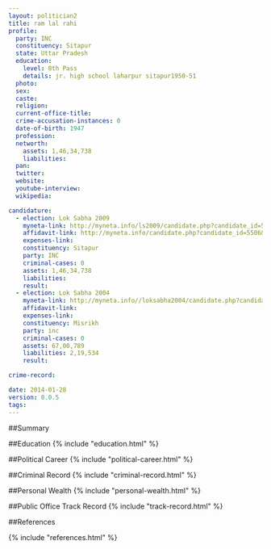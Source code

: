 ```yaml
---
layout: politician2
title: ram lal rahi
profile: 
  party: INC
  constituency: Sitapur
  state: Uttar Pradesh
  education: 
    level: 8th Pass
    details: jr. high school laharpur sitapur1950-51
  photo: 
  sex: 
  caste: 
  religion: 
  current-office-title: 
  crime-accusation-instances: 0
  date-of-birth: 1947
  profession: 
  networth: 
    assets: 1,46,34,738
    liabilities: 
  pan: 
  twitter: 
  website: 
  youtube-interview: 
  wikipedia: 

candidature: 
  - election: Lok Sabha 2009
    myneta-link: http://myneta.info/ls2009/candidate.php?candidate_id=5506
    affidavit-link: http://myneta.info/candidate.php?candidate_id=5506&scan=original
    expenses-link: 
    constituency: Sitapur 
    party: INC
    criminal-cases: 0
    assets: 1,46,34,738
    liabilities: 
    result:  
  - election: Lok Sabha 2004
    myneta-link: http://myneta.info//loksabha2004/candidate.php?candidate_id=4708
    affidavit-link: 
    expenses-link: 
    constituency: Misrikh 
    party: inc
    criminal-cases: 0
    assets: 67,00,789
    liabilities: 2,19,534
    result:  

crime-record: 

date: 2014-01-28
version: 0.0.5
tags: 
---
```

##Summary


##Education
{% include "education.html" %}


##Political Career
{% include "political-career.html" %}


##Criminal Record
{% include "criminal-record.html" %}


##Personal Wealth
{% include "personal-wealth.html" %}


##Public Office Track Record
{% include "track-record.html" %}


##References


{% include "references.html" %}